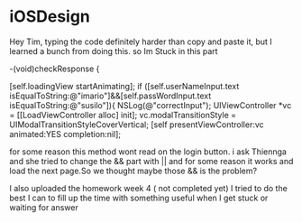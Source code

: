 iOSDesign
=========
Hey Tim,
typing the code definitely harder than copy and paste it, but I learned a bunch from doing this. so Im Stuck in this part 

-(void)checkResponse {
  
   [self.loadingView startAnimating];
    if ([self.userNameInput.text isEqualToString:@"imario"]&&[self.passWordInput.text isEqualToString:@"susilo"]){
             NSLog(@"correctInput");
        UIViewController *vc = [[LoadViewController alloc] init];
        vc.modalTransitionStyle = UIModalTransitionStyleCoverVertical;
        [self presentViewController:vc animated:YES completion:nil];

for some reason this method wont read on the login button. i ask Thiennga and she tried to change the && part with || and for some reason it works and load the next page.So we thought maybe those &&  is the problem?

I also uploaded the homework week 4 ( not completed yet) I tried to do the best I can to fill up the time with something useful when I get stuck or waiting for answer 